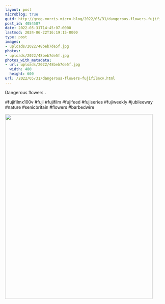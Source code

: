 ```yaml
---
layout: post
microblog: true
guid: http://greg-morris.micro.blog/2022/05/31/dangerous-flowers-fujifilmxv.html
post_id: 4054507
date: 2022-05-31T14:45:07-0000
lastmod: 2024-06-22T16:19:15-0000
type: post
images:
- uploads/2022/48beb7de5f.jpg
photos:
- uploads/2022/48beb7de5f.jpg
photos_with_metadata:
- url: uploads/2022/48beb7de5f.jpg
  width: 480
  height: 600
url: /2022/05/31/dangerous-flowers-fujifilmxv.html
---
```

Dangerous flowers
.

#fujifilmx100v #fuji #fujifilm #fujifeed #fujiseries #fujiweekly #jubileeway #nature #senicbritain #flowers #barbedwire

<img src="uploads/2022/48beb7de5f.jpg" width="480" height="600" alt="">
